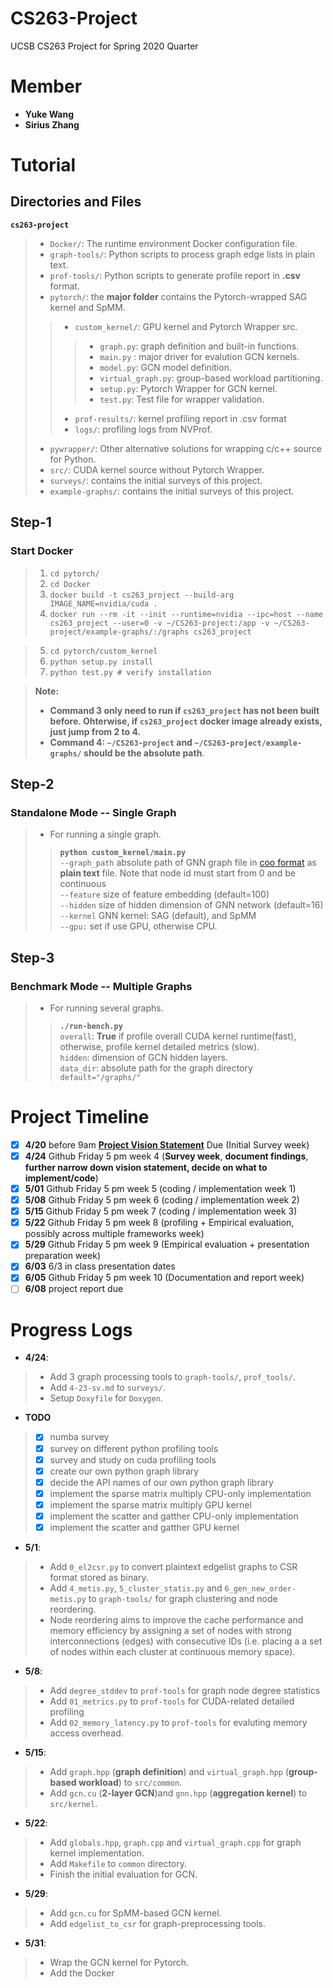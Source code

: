 # CS263-Project
UCSB CS263 Project for Spring 2020 Quarter

# Member
* **Yuke Wang**
* **Sirius Zhang**

# Tutorial
## Directories and Files
**```cs263-project```**
> + ```Docker/```: The runtime environment Docker configuration file. <br>
> + ```graph-tools/```: Python scripts to process graph edge lists in plain text. <br>
> + ```prof-tools/```: Python scripts to generate profile report in **.csv** format. <br>
> + ```pytorch/```: the **major folder** contains the Pytorch-wrapped SAG kernel and SpMM.<br>
>> + ```custom_kernel/```: GPU kernel and Pytorch Wrapper src.
>>> + ```graph.py```:  graph definition and built-in functions.
>>> + ```main.py``` :  major driver for evalution GCN kernels.
>>> + ```model.py```:  GCN model definition.
>>> + ```virtual_graph.py```: group-based workload partitioning.
>>> + ```setup.py```: Pytorch Wrapper for GCN kernel.
>>> + ```test.py```: Test file for wrapper validation.
>> + ```prof-results/```: kernel profiling report in .csv format
>> + ```logs/```: profiling logs from NVProf.
> + ```pywrapper/```: Other alternative solutions for wrapping c/c++ source for Python.<br>
> + ```src/```: CUDA kernel source without Pytorch Wrapper. <br>
> + ```surveys/```: contains the initial surveys of this project. <br>
> + ```example-graphs/```: contains the initial surveys of this project. <br>


## Step-1
### Start Docker
> 1. ```cd pytorch/``` <br> 
> 2. ```cd Docker``` <br>
> 3. ```docker build -t cs263_project --build-arg IMAGE_NAME=nvidia/cuda . ```  <br>
> 4. ```docker run --rm -it --init --runtime=nvidia --ipc=host --name cs263_project --user=0 -v ~/CS263-project:/app -v ~/CS263-project/example-graphs/:/graphs cs263_project``` <br>
<!-- >> + ```docker run --rm -it --init --runtime=nvidia --ipc=host --name cs263_project --user=0 -v ~/cs263-sirius:/app -v ~/cs263-sirius/example-graphs:/graphs cs263_project``` <br> -->
> 5. ```cd pytorch/custom_kernel``` <br>
> 6. ```python setup.py install``` <br>
> 7. ```python test.py # verify installation``` <br>

> **Note:** 
> + **Command 3 only need to run if ```cs263_project``` has not been built before. Ohterwise, if ```cs263_project``` docker image already exists, just jump from 2 to 4.**
> + **Command 4: ```~/CS263-project``` and ```~/CS263-project/example-graphs/``` should be the absolute path**.

## Step-2
### Standalone Mode -- Single Graph 
> * For running a single graph.
>> **```python custom_kernel/main.py```** <br>
>> ```--graph_path``` absolute path of GNN graph file in [coo format](https://scipy-lectures.org/advanced/scipy_sparse/coo_matrix.html) as **plain text** file. Note that node id must start from 0 and be continuous<br>
>> ```--feature``` size of feature embedding (default=100)<br>
>> ```--hidden``` size of hidden dimension of GNN network (default=16) <br>
>> ```--kernel``` GNN kernel: SAG (default), and SpMM <br>
>> ```--gpu:``` set if use GPU, otherwise CPU.

## Step-3
### Benchmark Mode -- Multiple Graphs 
> * For running several graphs.
>>  **```./run-bench.py```** <br>
>>  ```overall```: **True** if profile overall CUDA kernel runtime(fast), otherwise, profile kernel detailed metrics (slow). <br>
>> ```hidden```: dimension of GCN hidden layers.<br>
>> ```data_dir```: absolute path for the graph directory ```default="/graphs/"```

# Project Timeline 
- [x] **4/20** before 9am **[Project Vision Statement](https://docs.google.com/document/d/18AirkZSKz2w8TKl34t-w3aCTzGhYfbj87K1c0o_LhVQ/edit?usp=sharing)** Due (Initial Survey week)
- [x] **4/24** Github Friday 5 pm week 4 (**Survey week**, **document findings**, **further narrow down vision statement, decide on what to implement/code**)
- [x] **5/01**  Github Friday 5 pm week 5 (coding / implementation week 1)
- [x] **5/08**  Github Friday 5 pm week 6 (coding / implementation week 2)
- [x] **5/15** Github Friday 5 pm week 7 (coding / implementation week 3)
- [x] **5/22** Github Friday 5 pm week 8 (profiling + Empirical evaluation, possibly across multiple frameworks week)
- [x] **5/29** Github Friday 5 pm week 9 (Empirical evaluation + presentation preparation week)
- [x] **6/03**  6/3 in class presentation dates
- [x] **6/05**  Github Friday 5 pm week 10 (Documentation and report week)
- [ ] **6/08**  project report due

# Progress Logs
* **4/24**: 
> + Add 3 graph processing tools to `graph-tools/`, `prof_tools/`. 
> + Add `4-23-sv.md` to `surveys/`. 
> + Setup `Doxyfile` for `Doxygen`.

* **TODO**
> - [x] numba survey
> - [x] survey on different python profiling tools
> - [x] survey and study on cuda profiling tools
> - [x] create our own python graph library
> - [x] decide the API names of our own python graph library
> - [x] implement the sparse matrix multiply CPU-only implementation
> - [x] implement the sparse matrix multiply GPU kernel
> - [x] implement the scatter and gatther CPU-only implementation
> - [x] implement the scatter and gatther GPU kernel

* **5/1**:
> + Add `0_el2csr.py` to convert plaintext edgelist graphs to CSR format stored as binary.
> + Add `4_metis.py`, `5_cluster_statis.py` and `6_gen_new_order-metis.py` to `graph-tools/` for graph clustering and node reordering. 
> + Node reordering aims to improve the cache performance and memory efficiency by assigning a set of nodes with strong interconnections (edges) with consecutive IDs (i.e. placing a a set of nodes within each cluster at continuous memory space).  

* **5/8**:
> + Add `degree_stddev` to `prof-tools` for graph node degree statistics
> + Add `01_metrics.py` to `prof-tools` for CUDA-related detailed profiling
> + Add `02_memory_latency.py` to `prof-tools` for evaluting memory access overhead.

* **5/15**:
> + Add `graph.hpp` (**graph definition**) and `virtual_graph.hpp` (**group-based workload**) to `src/common`.
> + Add `gcn.cu` (**2-layer GCN**)and `gnn.hpp` (**aggregation kernel**) to `src/kernel`. 

* **5/22**:
> + Add `globals.hpp`, `graph.cpp` and `virtual_graph.cpp` for graph kernel implementation.
> + Add `Makefile` to `common` directory.
> + Finish the initial evaluation for GCN.

* **5/29**:
> + Add `gcn.cu` for SpMM-based GCN kernel.
> + Add `edgelist_to_csr` for graph-preprocessing tools.

* **5/31**:
> + Wrap the GCN kernel for Pytorch.
> + Add the Docker